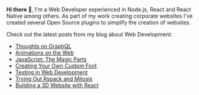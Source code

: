 **Hi there** 👋, I'm a Web Developer experienced in Node.js, React and React Native among others. As part of my work creating corporate websites I've created several Open Source plugins to simplify the creation of websites.

Check out the latest posts from my blog about Web Development:

<!-- BLOG-POST-LIST:START -->
- [Thoughts on GraphQL](https://onwebfocus.com/query)
- [Animations on the Web](https://onwebfocus.com/animation)
- [JavaScript: The Magic Parts](https://onwebfocus.com/magic)
- [Creating Your Own Custom Font](https://onwebfocus.com/font)
- [Testing in Web Development](https://onwebfocus.com/testing)
- [Trying Out Rspack and Mitosis](https://onwebfocus.com/rspack)
- [Building a 3D Website with React](https://onwebfocus.com/three)
<!-- BLOG-POST-LIST:END -->

